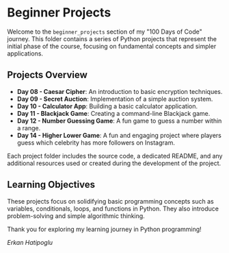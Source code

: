 # Beginner Projects

Welcome to the `beginner_projects` section of my "100 Days of Code" journey. This folder contains a series of Python projects that represent the initial phase of the course, focusing on fundamental concepts and simpler applications.

## Projects Overview

- **Day 08 - Caesar Cipher**: An introduction to basic encryption techniques.
- **Day 09 - Secret Auction**: Implementation of a simple auction system.
- **Day 10 - Calculator App**: Building a basic calculator application.
- **Day 11 - Blackjack Game**: Creating a command-line Blackjack game.
- **Day 12 - Number Guessing Game**: A fun game to guess a number within a range.
- **Day 14 - Higher Lower Game**: A fun and engaging project where players guess which celebrity has more followers on Instagram.

Each project folder includes the source code, a dedicated README, and any additional resources used or created during the development of the project.

## Learning Objectives

These projects focus on solidifying basic programming concepts such as variables, conditionals, loops, and functions in Python. They also introduce problem-solving and simple algorithmic thinking.

Thank you for exploring my learning journey in Python programming!

*Erkan Hatipoglu*
